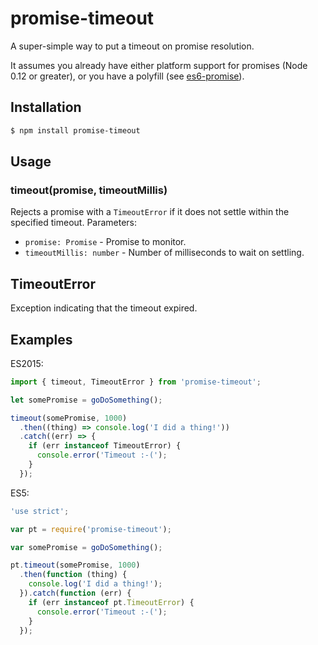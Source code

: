 # promise-timeout

A super-simple way to put a timeout on promise resolution.

It assumes you already have either platform support for promises (Node 0.12 or
greater), or you have a polyfill (see [es6-promise][]).

## Installation

```bash
$ npm install promise-timeout
```

## Usage

### timeout(promise, timeoutMillis)

Rejects a promise with a `TimeoutError` if it does not settle within the
specified timeout. Parameters:

 * `promise: Promise` - Promise to monitor.
 * `timeoutMillis: number` - Number of milliseconds to wait on settling.

## TimeoutError

Exception indicating that the timeout expired.

## Examples

ES2015:

```javascript
import { timeout, TimeoutError } from 'promise-timeout';

let somePromise = goDoSomething();

timeout(somePromise, 1000)
  .then((thing) => console.log('I did a thing!'))
  .catch((err) => {
    if (err instanceof TimeoutError) {
      console.error('Timeout :-(');
    }
  });
```

ES5:

```javascript
'use strict';

var pt = require('promise-timeout');

var somePromise = goDoSomething();

pt.timeout(somePromise, 1000)
  .then(function (thing) {
    console.log('I did a thing!');
  }).catch(function (err) {
    if (err instanceof pt.TimeoutError) {
      console.error('Timeout :-(');
    }
  });
```

 [es6-promise]: https://www.npmjs.com/package/es6-promise
